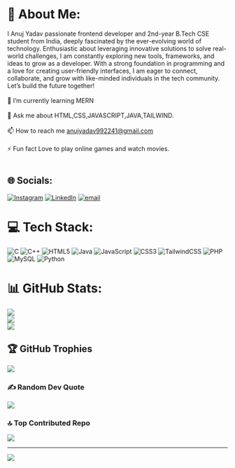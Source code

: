 # 💫 About Me:
I Anuj Yadav passionate frontend developer and 2nd-year B.Tech CSE student from India, deeply fascinated by the ever-evolving world of technology. Enthusiastic about leveraging innovative solutions to solve real-world challenges, I am constantly exploring new tools, frameworks, and ideas to grow as a developer. With a strong foundation in programming and a love for creating user-friendly interfaces, I am eager to connect, collaborate, and grow with like-minded individuals in the tech community. Let’s build the future together!<br><br>🌱 I’m currently learning MERN<br><br>💬 Ask me about HTML,CSS,JAVASCRIPT,JAVA,TAILWIND.<br><br>📫 How to reach me anujyadav992241@gmail.com<br><br>⚡ Fun fact Love to play online games and watch movies.<br><br>


## 🌐 Socials:
[![Instagram](https://img.shields.io/badge/Instagram-%23E4405F.svg?logo=Instagram&logoColor=white)](https://instagram.com/ig_anuj_18) [![LinkedIn](https://img.shields.io/badge/LinkedIn-%230077B5.svg?logo=linkedin&logoColor=white)](https://linkedin.com/in/linkedin.com/in/anuj-yadav-158a47298) [![email](https://img.shields.io/badge/Email-D14836?logo=gmail&logoColor=white)](mailto:anujyadav992241@gmail.com) 

# 💻 Tech Stack:
![C](https://img.shields.io/badge/c-%2300599C.svg?style=for-the-badge&logo=c&logoColor=white) ![C++](https://img.shields.io/badge/c++-%2300599C.svg?style=for-the-badge&logo=c%2B%2B&logoColor=white) ![HTML5](https://img.shields.io/badge/html5-%23E34F26.svg?style=for-the-badge&logo=html5&logoColor=white) ![Java](https://img.shields.io/badge/java-%23ED8B00.svg?style=for-the-badge&logo=openjdk&logoColor=white) ![JavaScript](https://img.shields.io/badge/javascript-%23323330.svg?style=for-the-badge&logo=javascript&logoColor=%23F7DF1E) ![CSS3](https://img.shields.io/badge/css3-%231572B6.svg?style=for-the-badge&logo=css3&logoColor=white) ![TailwindCSS](https://img.shields.io/badge/tailwindcss-%2338B2AC.svg?style=for-the-badge&logo=tailwind-css&logoColor=white) ![PHP](https://img.shields.io/badge/php-%23777BB4.svg?style=for-the-badge&logo=php&logoColor=white) ![MySQL](https://img.shields.io/badge/mysql-4479A1.svg?style=for-the-badge&logo=mysql&logoColor=white) ![Python](https://img.shields.io/badge/python-3670A0?style=for-the-badge&logo=python&logoColor=ffdd54)
# 📊 GitHub Stats:
![](https://github-readme-stats.vercel.app/api?username=anuj-yd&theme=flag-india&hide_border=false&include_all_commits=true&count_private=false)<br/>
![](https://github-readme-streak-stats.herokuapp.com/?user=anuj-yd&theme=flag-india&hide_border=false)<br/>
![](https://github-readme-stats.vercel.app/api/top-langs/?username=anuj-yd&theme=flag-india&hide_border=false&include_all_commits=true&count_private=false&layout=compact)

## 🏆 GitHub Trophies
![](https://github-profile-trophy.vercel.app/?username=anuj-yd&theme=gruvbox&no-frame=false&no-bg=false&margin-w=4)

### ✍️ Random Dev Quote
![](https://quotes-github-readme.vercel.app/api?type=horizontal&theme=gruvbox)

### 🔝 Top Contributed Repo
![](https://github-contributor-stats.vercel.app/api?username=anuj-yd&limit=5&theme=codeSTACKr&combine_all_yearly_contributions=true)

---
[![](https://visitcount.itsvg.in/api?id=anuj-yd&icon=8&color=0)](https://visitcount.itsvg.in)

<!-- Proudly created with GPRM ( https://gprm.itsvg.in ) -->
